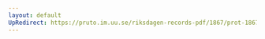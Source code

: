 ```yaml
---
layout: default
UpRedirect: https://pruto.im.uu.se/riksdagen-records-pdf/1867/prot-1867--fk--506/prot-1867--fk--506_048.pdf
---
```

